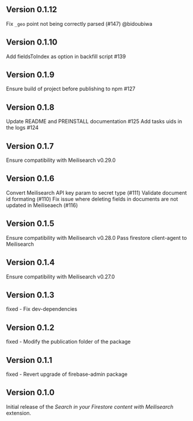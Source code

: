 ## Version 0.1.12

Fix `_geo` point not being correctly parsed (#147) @bidoubiwa

## Version 0.1.10

Add fieldsToIndex as option in backfill script #139

## Version 0.1.9

Ensure build of project before publishing to npm #127

## Version 0.1.8

Update README and PREINSTALL documentation #125
Add tasks uids in the logs #124

## Version 0.1.7

Ensure compatibility with Meilisearch v0.29.0

## Version 0.1.6

Convert Meilisearch API key param to secret type (#111)
Validate document id formating (#110)
Fix issue where deleting fields in documents are not updated in Meiliseaech (#116)

## Version 0.1.5

Ensure compatibility with Meilisearch v0.28.0
Pass firestore client-agent to Meilisearch

## Version 0.1.4

Ensure compatibility with Meilisearch v0.27.0

## Version 0.1.3

fixed - Fix dev-dependencies

## Version 0.1.2

fixed - Modify the publication folder of the package

## Version 0.1.1

fixed - Revert upgrade of firebase-admin package

## Version 0.1.0

Initial release of the _Search in your Firestore content with Meilisearch_ extension.
